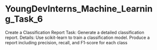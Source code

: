 # YoungDevInterns_Machine_Learning_Task_6
 Create a Classification Report  Task: Generate a detailed classification report.  Details:  Use scikit-learn to train a classification model.  Produce a report including precision, recall, and F1-score for each class
